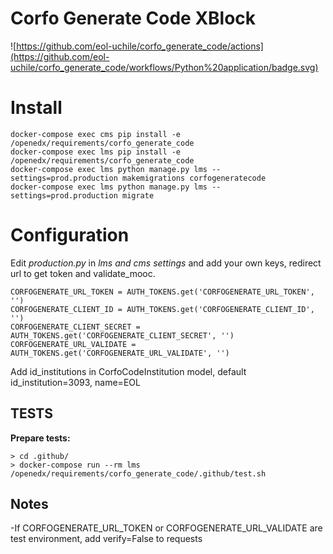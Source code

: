 # Corfo Generate Code XBlock

![https://github.com/eol-uchile/corfo_generate_code/actions](https://github.com/eol-uchile/corfo_generate_code/workflows/Python%20application/badge.svg)

# Install

    docker-compose exec cms pip install -e /openedx/requirements/corfo_generate_code
    docker-compose exec lms pip install -e /openedx/requirements/corfo_generate_code
    docker-compose exec lms python manage.py lms --settings=prod.production makemigrations corfogeneratecode
    docker-compose exec lms python manage.py lms --settings=prod.production migrate

# Configuration

Edit *production.py* in *lms and cms settings* and add your own keys, redirect url to get token and validate_mooc.
    
    CORFOGENERATE_URL_TOKEN = AUTH_TOKENS.get('CORFOGENERATE_URL_TOKEN', '')
    CORFOGENERATE_CLIENT_ID = AUTH_TOKENS.get('CORFOGENERATE_CLIENT_ID', '')
    CORFOGENERATE_CLIENT_SECRET = AUTH_TOKENS.get('CORFOGENERATE_CLIENT_SECRET', '')
    CORFOGENERATE_URL_VALIDATE = AUTH_TOKENS.get('CORFOGENERATE_URL_VALIDATE', '')

Add id_institutions in CorfoCodeInstitution model, default id_institution=3093, name=EOL

## TESTS
**Prepare tests:**

    > cd .github/
    > docker-compose run --rm lms /openedx/requirements/corfo_generate_code/.github/test.sh

## Notes

-If CORFOGENERATE_URL_TOKEN or CORFOGENERATE_URL_VALIDATE are test environment, add verify=False to requests

